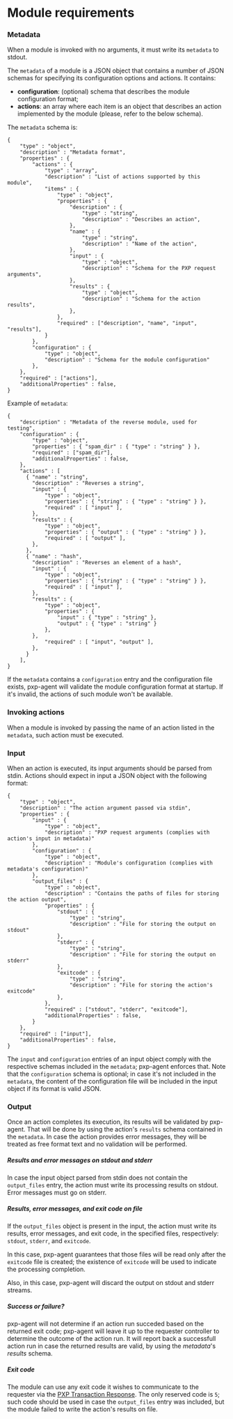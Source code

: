 # Module requirements

### Metadata

When a module is invoked with no arguments, it must write its `metadata` to
stdout.

The `metadata` of a module is a JSON object that contains a number of JSON
schemas for specifying its configuration options and actions. It contains:

 - **configuration**: (optional) schema that describes the module configuration format;
 - **actions**: an array where each item is an object that describes an action implemented by the module (please, refer to the below schema).

The `metadata` schema is:

    {
        "type" : "object",
        "description" : "Metadata format",
        "properties" : {
            "actions" : {
                "type" : "array",
                "description" : "List of actions supported by this module",
                "items" : {
                    "type" : "object",
                    "properties" : {
                        "description" : {
                            "type" : "string",
                            "description" : "Describes an action",
                        },
                        "name" : {
                            "type" : "string",
                            "description" : "Name of the action",
                        },
                        "input" : {
                            "type" : "object",
                            "description" : "Schema for the PXP request arguments",
                        },
                        "results" : {
                            "type" : "object",
                            "description" : "Schema for the action results",
                        },
                    },
                    "required" : ["description", "name", "input", "results"],
                }
            },
            "configuration" : {
                "type" : "object",
                "description" : "Schema for the module configuration"
            },
        },
        "required" : ["actions"],
        "additionalProperties" : false,
    }

Example of `metadata`:

    {
        "description" : "Metadata of the reverse module, used for testing",
        "configuration" : {
            "type" : "object",
            "properties" : { "spam_dir" : { "type" : "string" } },
            "required" : ["spam_dir"],
            "additionalProperties" : false,
        },
        "actions" : [
          { "name" : "string",
            "description" : "Reverses a string",
            "input" : {
                "type" : "object",
                "properties" : { "string" : { "type" : "string" } },
                "required" : [ "input" ],
            },
            "results" : {
                "type" : "object",
                "properties" : { "output" : { "type" : "string" } },
                "required" : [ "output" ],
            },
          },
          { "name" : "hash",
            "description" : "Reverses an element of a hash",
            "input" : {
                "type" : "object",
                "properties" : { "string" : { "type" : "string" } },
                "required" : [ "input" ],
            },
            "results" : {
                "type" : "object",
                "properties" : {
                    "input" : { "type" : "string" },
                    "output" : { "type" : "string" }
                },
            },
                "required" : [ "input", "output" ],
            },
          }
        ],
    }

If the `metadata` contains a `configuration` entry and the configuration file
exists, pxp-agent will validate the module configuration format at startup. If
it's invalid, the actions of such module won't be available.

### Invoking actions

When a module is invoked by passing the name of an action listed in the
`metadata`, such action must be executed.

### Input

When an action is executed, its input arguments should be parsed from stdin.
Actions should expect in input a JSON object with the following format:

    {
        "type" : "object",
        "description" : "The action argument passed via stdin",
        "properties" : {
            "input" : {
                "type" : "object",
                "description" : "PXP request arguments (complies with action's input in metadata)"
            },
            "configuration" : {
                "type" : "object",
                "description" : "Module's configuration (complies with metadata's configuration)"
            },
            "output_files" : {
                "type" : "object",
                "description" : "Contains the paths of files for storing the action output",
                "properties" : {
                    "stdout" : {
                        "type" : "string",
                        "description" : "File for storing the output on stdout"
                    },
                    "stderr" : {
                        "type" : "string",
                        "description" : "File for storing the output on stderr"
                    },
                    "exitcode" : {
                        "type" : "string",
                        "description" : "File for storing the action's exitcode"
                    },
                },
                "required" : ["stdout", "stderr", "exitcode"],
                "additionalProperties" : false,
            }
        },
        "required" : ["input"],
        "additionalProperties" : false,
    }

The `input` and `configuration` entries of an input object comply with the
respective schemas included in the `metadata`; pxp-agent enforces that. Note
that the `configuration` schema is optional; in case it's not included in the
`metadata`, the content of the configuration file will be included in the input
object if its format is valid JSON.

### Output

Once an action completes its execution, its results will be validated by
pxp-agent. That will be done by using the action's `results` schema contained in
the `metadata`. In case the action provides error messages, they will be treated
as free format text and no validation will be performed.

##### Results and error messages on stdout and stderr

In case the input object parsed from stdin does not contain the `output_files`
entry, the action must write its processing results on stdout. Error messages
must go on stderr.

##### Results, error messages, and exit code on file

If the `output_files` object is present in the input, the action must write its
results, error messages, and exit code, in the specified files, respectively:
`stdout`, `stderr`, and `exitcode`.

In this case, pxp-agent guarantees that those files will be read only after the
`exitcode` file is created; the existence of `exitcode` will be used to indicate
the processing completion.

Also, in this case, pxp-agent will discard the output on stdout and stderr
streams.

##### Success or failure?

pxp-agent will not determine if an action run succeded based on the returned
exit code; pxp-agent will leave it up to the requester controller to determine
the outcome of the action run. It will report back a successfull action run in
case the returned results are valid, by using the *metadata*'s *results* schema.

##### Exit code

The module can use any exit code it wishes to communicate to the requester via
the [PXP Transaction Response][transaction_status]. The only reserved code is
`5`; such code should be used in case the `output_files` entry was included, but
the module failed to write the action's results on file.

[transaction_status]: https://github.com/puppetlabs/pcp-specifications/blob/master/pxp/transaction_status.md
